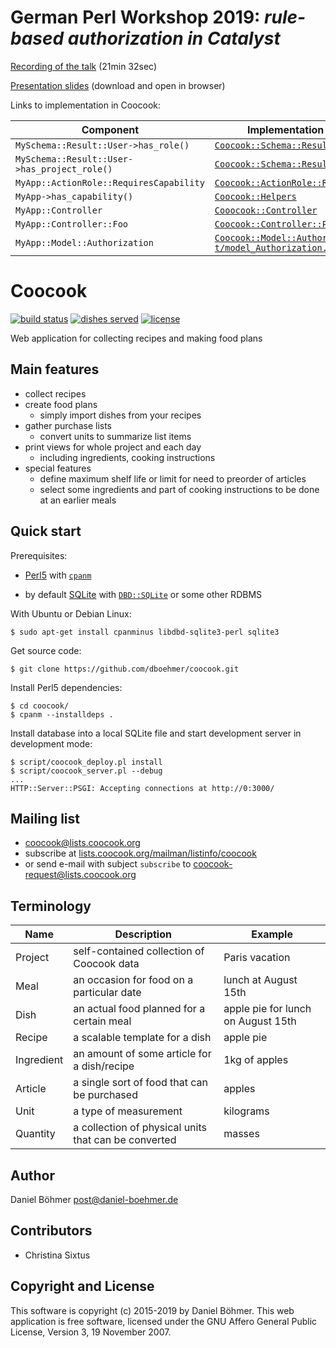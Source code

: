 # German Perl Workshop 2019: *rule-based authorization in Catalyst*

[Recording of the talk](https://youtu.be/Y-HF7gSXnCA) (21min 32sec)

[Presentation slides](catalyst-authz.html) (download and open in browser)

Links to implementation in Coocook:

| Component | Implementation in Coocook |
| --- | --- |
| `MySchema::Result::User->has_role()` | [`Coocook::Schema::Result::User`](lib/Coocook/Schema/Result/User.pm#L88) |
| `MySchema::Result::User->has_project_role()` | [`Coocook::Schema::Result::User`](lib/Coocook/Schema/Result/User.pm#L102) |
| `MyApp::ActionRole::RequiresCapability` | [`Coocook::ActionRole::RequiresCapability`](lib/Coocook/ActionRole/RequiresCapability.pm) |
| `MyApp->has_capability()` | [`Coocook::Helpers`](lib/Coocook/Helpers.pm#L56) |
| `MyApp::Controller` | [`Cooocook::Controller`](lib/Coocook/Controller.pm#L12) |
| `MyApp::Controller::Foo` | [`Coocook::Controller::Project`](lib/Coocook/Controller/Project.pm) |
| `MyApp::Model::Authorization` | [`Coocook::Model::Authorization`](lib/Coocook/Model/Authorization.pm) <br> [`t/model_Authorization.t`](t/model_Authorization.t) |

# Coocook

[![build status](https://travis-ci.org/dboehmer/coocook.svg?branch=master)](https://travis-ci.org/dboehmer/coocook)
[![dishes served](https://coocook.org/badge/dishes_served.svg)](https://coocook.org/statistics)
[![license](https://img.shields.io/github/license/dboehmer/coocook.svg)](https://github.com/dboehmer/coocook/blob/master/LICENSE)

Web application for collecting recipes and making food plans

## Main features

* collect recipes
* create food plans
    * simply import dishes from your recipes
* gather purchase lists
    * convert units to summarize list items
* print views for whole project and each day
    * including ingredients, cooking instructions
* special features
    * define maximum shelf life or limit for need to preorder of articles
    * select some ingredients and part of cooking instructions to be done at an earlier meals

## Quick start

Prerequisites:

* [Perl5](https://www.perl.org/get.html)
  with [`cpanm`](https://metacpan.org/pod/App::cpanminus#INSTALLATION)

* by default [SQLite](https://www.sqlite.org/)
  with [`DBD::SQLite`](https://metacpan.org/pod/DBD::SQLite)
  or some other RDBMS

With Ubuntu or Debian Linux:

    $ sudo apt-get install cpanminus libdbd-sqlite3-perl sqlite3

Get source code:

    $ git clone https://github.com/dboehmer/coocook.git

Install Perl5 dependencies:

    $ cd coocook/
    $ cpanm --installdeps .

Install database into a local SQLite file and start development server in development mode:

    $ script/coocook_deploy.pl install
    $ script/coocook_server.pl --debug
    ...
    HTTP::Server::PSGI: Accepting connections at http://0:3000/

## Mailing list

* <coocook@lists.coocook.org>
* subscribe at [lists.coocook.org/mailman/listinfo/coocook](https://lists.coocook.org/mailman/listinfo/coocook)
* or send e-mail with subject `subscribe` to
[coocook-request@lists.coocook.org](mailto:coocook-request@lists.coocook.org?subject=subscribe)

## Terminology

| Name | Description | Example |
| --- | --- | --- |
| Project | self-contained collection of Coocook data | Paris vacation |
| Meal | an occasion for food on a particular date | lunch at August 15th |
| Dish | an actual food planned for a certain meal | apple pie for lunch on August 15th |
| Recipe | a scalable template for a dish | apple pie |
| Ingredient | an amount of some article for a dish/recipe | 1kg of apples |
| Article | a single sort of food that can be purchased | apples |
| Unit | a type of measurement | kilograms
| Quantity | a collection of physical units that can be converted | masses

## Author

Daniel Böhmer <post@daniel-boehmer.de>

## Contributors

* Christina Sixtus

## Copyright and License

This software is copyright (c) 2015-2019 by Daniel Böhmer.
This web application is free software, licensed under the GNU Affero General Public License, Version 3, 19 November 2007.
